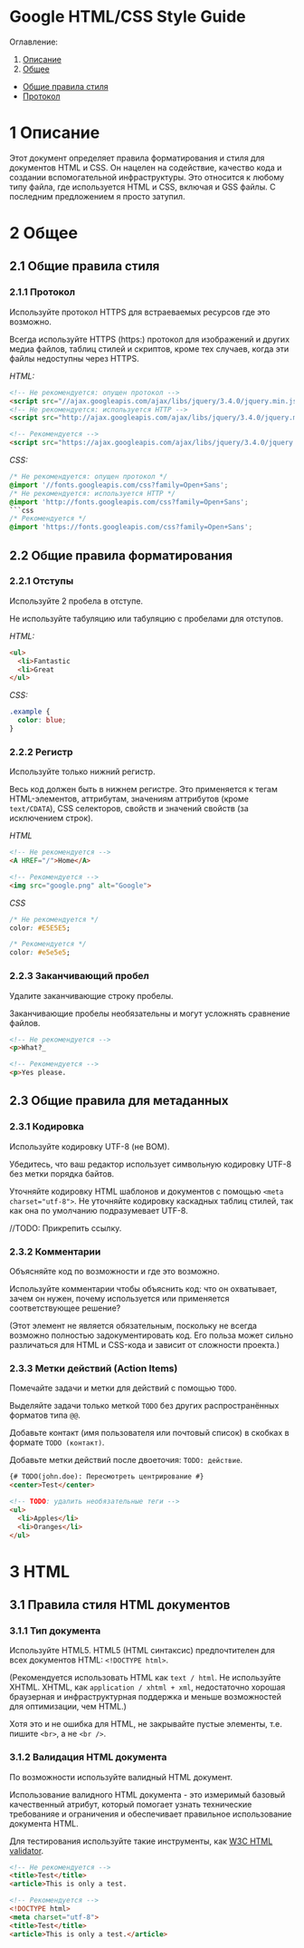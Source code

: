 # Google HTML/CSS Style Guide

Оглавление:

1. [Описание](#1-описание "Описание")
1.  [Общее](#2-общее "Общее")
   * [Общие правила стиля](#21-общие-правила-стиля "Общие правила стиля")
   * [Протокол](#211-протокол "Протокол")

# 1 Описание

Этот документ определяет правила форматирования и стиля для документов HTML и CSS. Он нацелен на содействие, качество кода и создании вспомогательной инфраструктуры. Это относится к любому типу файла, где используется HTML и CSS, включая и GSS файлы. С последним предложением я просто затупил.

# 2 Общее

## 2.1 Общие правила стиля

### 2.1.1 Протокол

Используйте протокол HTTPS для встраеваемых ресурсов где это возможно.

Всегда используйте HTTPS (https:) протокол для изображений и других медиа файлов, таблиц стилей и скриптов, кроме тех случаев, когда эти файлы недоступны через HTTPS.

*HTML:*
```html
<!-- Не рекомендуется: опущен протокол -->
<script src="//ajax.googleapis.com/ajax/libs/jquery/3.4.0/jquery.min.js"></script>
<!-- Не рекомендуется: используется HTTP -->
<script src="http://ajax.googleapis.com/ajax/libs/jquery/3.4.0/jquery.min.js"></script>
```
```html
<!-- Рекомендуется -->
<script src="https://ajax.googleapis.com/ajax/libs/jquery/3.4.0/jquery.min.js"></script>
```
  
*CSS:*
```css
/* Не рекомендуется: опущен протокол */
@import '//fonts.googleapis.com/css?family=Open+Sans';
/* Не рекомендуется: используется HTTP */
@import 'http://fonts.googleapis.com/css?family=Open+Sans';
```css
/* Рекомендуется */
@import 'https://fonts.googleapis.com/css?family=Open+Sans';
```

## 2.2 Общие правила форматирования

### 2.2.1 Отступы

Используйте 2 пробела в отступе.

Не используйте табуляцию или табуляцию с пробелами для отступов.

*HTML:*
```html
<ul>
  <li>Fantastic
  <li>Great
</ul>
```

*CSS:*
```css
.example {
  color: blue;
}
```

### 2.2.2 Регистр

Используйте только нижний регистр.

Весь код должен быть в нижнем регистре. Это применяется к тегам HTML-элементов, аттрибутам, значениям аттрибутов (кроме `text/CDATA`), CSS селекторов, свойств и значений свойств (за исключением строк).

*HTML*
```html
<!-- Не рекомендуется -->
<A HREF="/">Home</A>
```
```html
<!-- Рекомендуется -->
<img src="google.png" alt="Google">
```

*CSS*
```css
/* Не рекомендуется */
color: #E5E5E5;
```
```css
/* Рекомендуется */
color: #e5e5e5;
```
### 2.2.3 Заканчивающий пробел

Удалите заканчивающие строку пробелы.

Заканчивающие пробелы необязательны и могут усложнять сравнение файлов.
```html
<!-- Не рекомендуется -->
<p>What?_
```
```html
<!-- Рекомендуется -->
<p>Yes please.
```

## 2.3 Общие правила для метаданных

### 2.3.1 Кодировка
Используйте кодировку UTF-8 (не BOM).

Убедитесь, что ваш редактор использует символьную кодировку UTF-8 без метки порядка байтов.

Уточняйте кодировку HTML шаблонов и документов с помощью `<meta charset="utf-8">`. Не уточняйте кодировку каскадных таблиц стилей, так как она по умолчанию подразумевает UTF-8.

//TODO: Прикрепить ссылку.

### 2.3.2 Комментарии
Объясняйте код по возможности и где это возможно.

Используйте комментарии чтобы объяснить код: что он охватывает, зачем он нужен, почему используется или применяется соответствующее решение?

(Этот элемент не является обязательным, поскольку не всегда возможно полностью задокументировать код. Его польза может сильно различаться для HTML и CSS-кода и зависит от сложности проекта.)

### 2.3.3 Метки действий (Action Items)
Помечайте задачи и метки для действий с помощью `TODO`.

Выделяйте задачи только меткой `TODO` без других распространённых форматов типа `@@`.

Добавьте контакт (имя пользователя или почтовый список) в скобках в формате `TODO (контакт)`.

Добавьте метки действий после двоеточия: `TODO: действие`.
```html
{# TODO(john.doe): Пересмотреть центрирование #}
<center>Test</center>
```
```html
<!-- TODO: удалить необязательные теги -->
<ul>
  <li>Apples</li>
  <li>Oranges</li>
</ul>
```
# 3 HTML

## 3.1 Правила стиля HTML документов

### 3.1.1 Тип документа

Используйте HTML5. 
HTML5 (HTML синтаксис) предпочтителен для всех документов HTML: `<!DOCTYPE html>`.

(Рекомендуется использовать HTML как `text / html`. Не используйте XHTML. XHTML, как `application / xhtml + xml`, недостаточно хорошая браузерная и инфраструктурная поддержка и меньше возможностей для оптимизации, чем HTML.)

Хотя это и не ошибка для HTML, не закрывайте пустые элементы, т.е. пишите `<br>`, а не `<br />`.

### 3.1.2 Валидация HTML документа

По возможности используйте валидный HTML документ.

Использование валидного HTML документа - это измеримый базовый качественный атрибут, который помогает узнать технические требованияе и ограничения и обеспечивает правильное использование документа HTML.

Для тестирования используйте такие инструменты, как [W3C HTML validator](https://validator.w3.org/nu/ "W3C HTML validator").
```html
<!-- Не рекомендуется -->
<title>Test</title>
<article>This is only a test.
```
```html
<!-- Рекомендуется -->
<!DOCTYPE html>
<meta charset="utf-8">
<title>Test</title>
<article>This is only a test.</article>
```
